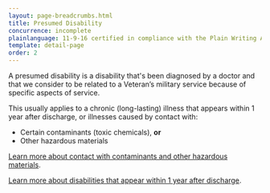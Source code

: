 ```yaml
---
layout: page-breadcrumbs.html
title: Presumed Disability
concurrence: incomplete
plainlanguage: 11-9-16 certified in compliance with the Plain Writing Act
template: detail-page
order: 2
---
```


<div class="va-introtext">

A presumed disability is a disability that's been diagnosed by a doctor and that we consider to be related to a Veteran’s military service because of specific aspects of service. 

</div>

This usually applies to a chronic (long-lasting) illness that appears within 1 year after discharge, or illnesses caused by contact with:
- Certain contaminants (toxic chemicals), **or**
- Other hazardous materials

[Learn more about contact with contaminants and other hazardous materials](/disability-benefits/conditions/exposure-to-hazardous-materials/).

[Learn more about disabilities that appear within 1 year after discharge](/disability-benefits/apply/one-year/).

